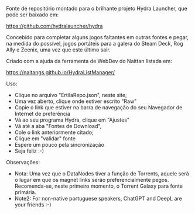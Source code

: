 Fonte de repositório montado para o brilhante projeto Hydra Launcher, que pode ser baixado em:

https://github.com/hydralauncher/hydra

Concebido para completar alguns jogos faltantes em outras fontes e pegar, na medida do possível, jogos portáteis para a galera do Steam Deck, Rog Ally e Zeenix, uma vez que este último sair.

Criado com a ajuda da ferramenta de WebDev do Naittan listada em:

https://naitangs.github.io/HydraListManager/

Uso:

* Clique no arquivo "ErtilaRepo.json", neste site;
* Uma vez aberto, clique onde estiver escrito "Raw"
* Copie o link que estiver na barra de navegação do seu Navegador de Internet de preferência
* Vá ao seu programa Hydra, clique em "Ajustes"
* Vá até a aba "Fontes de Download",
* Cole o link anteriormente citado;
* Clique em "validar" fonte
* Espere um pouco pela sincronização
* Seja feliz :-)

Observações:

* Nota: Uma vez que o DataNodes tiver a função de Torrents, aquele será o lugar em que os magnet links serão preferencialmente pegos. Recomenda-se, neste primeiro momento, o Torrent Galaxy para fonte primária.
* Note2: For non-native portuguese speakers, ChatGPT and DeepL are your friends :-)

